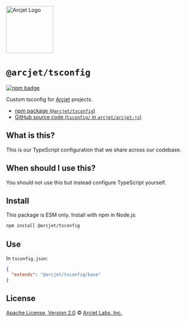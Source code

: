 <a href="https://arcjet.com" target="_arcjet-home">
  <picture>
    <source media="(prefers-color-scheme: dark)" srcset="https://arcjet.com/logo/arcjet-dark-lockup-voyage-horizontal.svg">
    <img src="https://arcjet.com/logo/arcjet-light-lockup-voyage-horizontal.svg" alt="Arcjet Logo" height="128" width="auto">
  </picture>
</a>

# `@arcjet/tsconfig`

<p>
  <a href="https://www.npmjs.com/package/@arcjet/tsconfig">
    <picture>
      <source media="(prefers-color-scheme: dark)" srcset="https://img.shields.io/npm/v/%40arcjet%2Ftsconfig?style=flat-square&label=%E2%9C%A6Aj&labelColor=000000&color=5C5866">
      <img alt="npm badge" src="https://img.shields.io/npm/v/%40arcjet%2Ftsconfig?style=flat-square&label=%E2%9C%A6Aj&labelColor=ECE6F0&color=ECE6F0">
    </picture>
  </a>
</p>

Custom tsconfig for [Arcjet][arcjet] projects.

- [npm package (`@arcjet/tsconfig`)](https://www.npmjs.com/package/@arcjet/tsconfig)
- [GitHub source code (`tsconfig/` in `arcjet/arcjet-js`)](https://github.com/arcjet/arcjet-js/tree/main/tsconfig)

## What is this?

This is our TypeScript configuration that we share across our codebase.

## When should I use this?

You should not use this but instead configure TypeScript yourself.

## Install

This package is ESM only.
Install with npm in Node.js:

```sh
npm install @arcjet/tsconfig
```

## Use

In `tsconfig.json`:

```json
{
  "extends": "@arcjet/tsconfig/base"
}
```

## License

[Apache License, Version 2.0][apache-license] © [Arcjet Labs, Inc.][arcjet]

[apache-license]: http://www.apache.org/licenses/LICENSE-2.0
[arcjet]: https://arcjet.com
